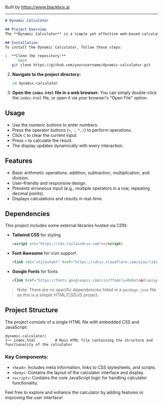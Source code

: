 
Built by https://www.blackbox.ai

---

```markdown
# Dynamic Calculator

## Project Overview
The **Dynamic Calculator** is a simple yet effective web-based calculator designed to perform basic arithmetic operations. Built using HTML, CSS, and JavaScript, this calculator provides a user-friendly interface and dynamic functionality. It allows users to input numbers and operators to perform calculations seamlessly.

## Installation
To install the Dynamic Calculator, follow these steps:

1. **Clone the repository:**
   ```bash
   git clone https://github.com/yourusername/dynamic-calculator.git
   ```
   
2. **Navigate to the project directory:**
   ```bash
   cd dynamic-calculator
   ```

3. **Open the `index.html` file in a web browser:**
   You can simply double-click the `index.html` file, or open it via your browser's "Open File" option.

## Usage
- Use the numeric buttons to enter numbers.
- Press the operator buttons (`+`, `-`, `*`, `/`) to perform operations.
- Click `C` to clear the current input.
- Press `=` to calculate the result.
- The display updates dynamically with every interaction.

## Features
- Basic arithmetic operations: addition, subtraction, multiplication, and division.
- User-friendly and responsive design.
- Prevents erroneous input (e.g., multiple operators in a row, repeating decimal points).
- Displays calculations and results in real-time.

## Dependencies
This project includes some external libraries hosted via CDN:
- **Tailwind CSS** for styling
  ```html
  <script src="https://cdn.tailwindcss.com"></script>
  ```
- **Font Awesome** for icon support
  ```html
  <link rel="stylesheet" href="https://cdnjs.cloudflare.com/ajax/libs/font-awesome/6.0.0-beta3/css/all.min.css" />
  ```
- **Google Fonts** for fonts
  ```html
  <link href="https://fonts.googleapis.com/css2?family=Roboto&display=swap" rel="stylesheet" />
  ```

> Note: There are no specific dependencies listed in a `package.json` file as this is a simple HTML/CSS/JS project.

## Project Structure
The project consists of a single HTML file with embedded CSS and JavaScript:

```
dynamic-calculator/
├── index.html         # Main HTML file containing the structure and functionality of the calculator
```

### Key Components:
- `<head>`: Includes meta information, links to CSS stylesheets, and scripts.
- `<body>`: Contains the layout of the calculator interface and display.
- `<script>`: Contains the core JavaScript logic for handling calculator functionality.

Feel free to explore and enhance the calculator by adding features or improving the user interface!
```